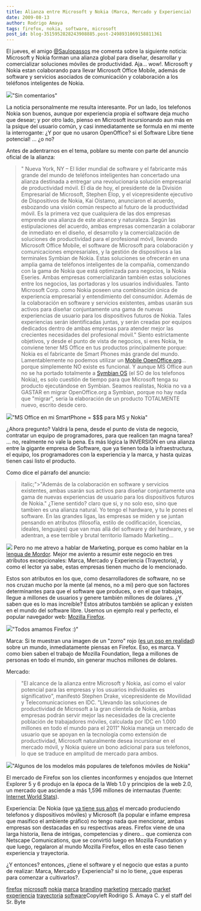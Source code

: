 ```yaml
---
title: Alianza entre Microsoft y Nokia (Marca, Mercado y Experiencia)
date: 2009-08-13
author: Rodrigo Amaya
tags: firefox, nokia, software, microsoft
post_id: blog-3515952828243908885.post-2498931069158811361
---
```


El jueves, el amigo [@Saulopassos](http://twitter.com/saulopassos) me comenta sobre la siguiente
      noticia: Microsoft y Nokia forman una alianza global para diseñar, desarrollar y comercializar
      soluciones móviles de productividad. Aja... wow!. Microsoft y Nokia estan colaborando para llevar Microsoft Office
      Mobile, además de software y servicios asociados de comunicación y colaboración a los
      teléfonos inteligentes de Nokia.

[![](http://4.bp.blogspot.com/_ayvorITawE4/SodUAzyHA1I/AAAAAAAACJI/_DeuIh1afOo/s320/nokia-microsoft-logo-aug.jpg)](http://4.bp.blogspot.com/_ayvorITawE4/SodUAzyHA1I/AAAAAAAACJI/_DeuIh1afOo/s1600-h/nokia-microsoft-logo-aug.jpg)"Sin
      comentarios"

La noticia personalmente me resulta interesante. Por un lado,
      los telefonos Nokia son buenos, aunque por experiencia propia el software deja mucho que
      desear; y por otro lado, pienso en Microsoft incursionando aun más en la psique del usuario
      común, y casi inmediatamente se formula en mi mente la interrogante: ¿Y por que no usaron
      OpenOffice? si el Software Libre tiene potencial! ... ¿o no?

Antes de
      adentrarnos en el tema, poblare su mente con parte del anuncio oficial de la alianza:

> " Nueva York, NY – El líder mundial
> de software y el fabricante más grande del mundo de teléfonos inteligentes han concertado una
> alianza destinada a entregar una revolucionaria solución empresarial de productividad móvil.
> El día de hoy, el presidente de la División Empresarial de Microsoft, Stephen Elop, y el
> vicepresidente ejecutivo de Dispositivos de Nokia, Kai Oistamo, anunciaron el acuerdo,
> esbozando una visión común respecto al futuro de la productividad móvil. Es la primera vez que
> cualquiera de las dos empresas emprende una alianza de este alcance y naturaleza.
> Según las estipulaciones del acuerdo, ambas empresas
> comenzarán a colaborar de inmediato en el diseño, el desarrollo y la comercialización de
> soluciones de productividad para el profesional móvil, llevando Microsoft Office Mobile, el
> software de Microsoft para colaboración y comunicaciones empresariales, y la gestión de
> dispositivos a las terminales Symbian de Nokia. Estas soluciones se ofrecerán en una amplia
> gama de teléfonos inteligentes de la compañía, comenzando con la gama de Nokia que está
> optimizada para negocios, la Nokia Eseries. Ambas empresas comercializarán también estas
> soluciones entre los negocios, las portadoras y los usuarios individuales.
> Tanto Microsoft
> Corp. como Nokia poseen una combinación única de experiencia empresarial y entendimiento del
> consumidor. Además de la colaboración en software y servicios existentes, ambas usarán sus
> activos para diseñar conjuntamente una gama de nuevas experiencias de usuario para los
> dispositivos futuros de Nokia. Tales experiencias serán identificadas juntas, y serán creadas
> por equipos dedicados dentro de ambas empresas para atender mejor las crecientes necesidades
> del profesional móvil."
Siento
      estrictamente objetivos, y desde el punto de vista de
      negocios, si eres Nokia, te conviene tener MS Office en tus productos
      principalmente porque: Nokia es el fabricante de Smart
      Phones más grande del mundo. Lamentablemente no podemos utilizar un [Mobile OpenOffice.org](https://mooo.dev.java.net/)... porque simplemente NO
      existe es funcional. Y aunque MS Office aun no se ha portado totalmente a
      [Symbian OS](http://en.wikipedia.org/wiki/Symbian_OS) (el SO de los
      telefonos Nokia), es solo cuestión de tiempo para que Microsoft tenga su producto ejecutándose
      en Symbian. Seamos realistas, Nokia no va a GASTAR en
      migrar OpenOffice.org a Symbian, porque no hay nada que "migrar", seria la
      elaboración de un producto TOTALMENTE nuevo, escrito desde cero.

[![](http://2.bp.blogspot.com/_ayvorITawE4/SodT-UTz3RI/AAAAAAAACIo/hGxVWVU-B5c/s320/Collabaration-of-Two-Giants-Nokia-and-Microsoft-Form-Alliance.jpg)](http://2.bp.blogspot.com/_ayvorITawE4/SodT-UTz3RI/AAAAAAAACIo/hGxVWVU-B5c/s1600-h/Collabaration-of-Two-Giants-Nokia-and-Microsoft-Form-Alliance.jpg)"MS Office en mi SmartPhone
      = $$$ para MS y Nokia"

¿Ahora
      pregunto? Valdrá la pena, desde el punto de vista de negocio, contratar un equipo de
      programadores, para que realicen tan magna tarea? ... no, realmente no vale la pena. Es más
      lógica la INVERSIÓN en una alianza entre la gigante empresa de Software, que ya tienen toda la
      infraestructura, el equipo, los programadores con la experiencia y la marca, y hasta quizas
      tienen casi listo el producto.

Como dice el párrafo del
      anuncio:
>  italic;">"Además de la colaboración en software y
> servicios existentes, ambas usarán sus activos para diseñar conjuntamente una gama de nuevas
> experiencias de usuario para los dispositivos futuros de
> Nokia."
¿Tiene sentido? claro que si,
      y no solo eso, sino que tambien es una alianza natural. Yo tengo el hardware, y tu le pones el software. En las grandes ligas,
      las empresas se miden y se juntan pensando en atributos (filosofía, estilo de codificación,
      licencias, ideales, lenguajes) que van mas allá del software y del hardware, y se adentran, a
      ese terrible y brutal territorio llamado Marketing...

[![](http://4.bp.blogspot.com/_ayvorITawE4/SodUApYUCaI/AAAAAAAACJA/acC2-uQ6iOc/s320/MarketingEvil.jpg)](http://4.bp.blogspot.com/_ayvorITawE4/SodUApYUCaI/AAAAAAAACJA/acC2-uQ6iOc/s1600-h/MarketingEvil.jpg)
Pero no
      me atrevo a hablar de Marketing, porque es como hablar en la [lengua de Mordor](http://en.wikipedia.org/wiki/Black_Speech).
Mejor me aviento a resumir este negocio en tres atributos excepcionales: Marca, Mercado y Experiencia (Trayectoria), y como
      el lector ya sabe, estas empresas tienen mucho de lo mencionado.

Estos
      son atributos en los que, como desarrolladores de software, no se nos cruzan mucho por la
      mente (al menos, no a mi) pero que son factores determinantes para que el software que
      produces, o en el que trabajas, llegue a millones de
      usuarios y genere también millones de dolares. ¿Y saben que es lo mas increíble?
      Estos atributos también se aplican y existen en el
      mundo del software libre. Usemos un ejemplo real y perfecto, el popular navegador
      web: [Mozilla Firefox](http://es-ar.www.mozilla.com/es-AR/).

[![](http://3.bp.blogspot.com/_ayvorITawE4/SodT-tW7L_I/AAAAAAAACIw/9B-V6dWI5vY/s320/firefox-logo.png)](http://3.bp.blogspot.com/_ayvorITawE4/SodT-tW7L_I/AAAAAAAACIw/9B-V6dWI5vY/s1600-h/firefox-logo.png)"Todos amamos Firefox
      :)"

Marca:
Si te muestran una imagen de un
      "zorro" rojo ([es un oso en realidad](http://en.wikipedia.org/wiki/Red_Panda)) sobre un mundo, inmediatamente piensas en Firefox. Eso, es marca. Y como bien saben el trabajo de
      Mozilla Foundation, llega a millones de personas en todo el mundo, sin generar muchos millones
      de dolares.

Mercado:

> "El alcance
> de la alianza entre Microsoft y Nokia, así como el valor potencial para las empresas y los
> usuarios individuales es significativo", manifestó Stephen Drake, vicepresidente de Movilidad
> y Telecomunicaciones en IDC. "Llevando las soluciones de productividad de Microsoft a la gran
> clientela de Nokia, ambas empresas podrán servir mejor las necesidades de la creciente
> población de trabajadores móviles, calculada por IDC en 1.000 millones en todo el mundo para
> el 2011"
Nokia maneja un mercado de usuario que se apoyan en la tecnología
      como extensión de productividad, Microsoft naturalmente desea incursionar en el mercado móvil,
      y Nokia quiere un bono adicional para sus telefonos, lo que se traduce en amplitud de mercado
      para ambos.

[![](http://2.bp.blogspot.com/_ayvorITawE4/SodT_JwARSI/AAAAAAAACI4/TND37Dab67o/s320/mail_for_exchange_inbox_lowres.jpg)](http://2.bp.blogspot.com/_ayvorITawE4/SodT_JwARSI/AAAAAAAACI4/TND37Dab67o/s1600-h/mail_for_exchange_inbox_lowres.jpg)"Algunos de los modelos más
      populares de telefonos móviles de Nokia"

El
      mercado de Firefox son los clientes inconformes y enojados que Internet Explorer 5 y 6 produjo
      en la época de la Web 1.0 y principios de la web 2.0, un mercado que asciende a más 1,596
      millones de internautas (fuente: [Internet World Stats](http://www.internetworldstats.com/stats.htm)).

Experiencia:
De Nokia (que [ya tiene sus años](http://en.wikipedia.org/wiki/Nokia) el mercado
      produciendo telefonos y dispositivos móviles) y Microsoft (la popular e infame empresa que
      masifico el ambiente gráfico) no tengo nada que mencionar, ambas empresas son destacadas en su
      respectivas areas. Firefox viene de una larga historia, llena de intrigas, competencias y
      dinero... que comienza con Netscape Comunications, que se convirtió luego en Mozilla
      Foundation y que luego, regalaron al mundo Mozilla Firefox, ellos en este caso tienen
      experiencia y trayectoria.

¿Y entonces? entonces, ¿tiene el software y
      el negocio que estas a punto de realizar: Marca, Mercado y Experiencia? si no lo tiene, ¿que
      esperas para comenzar a cultivarlos?.

[firefox](http://www.blogalaxia.com/tags/firefox) [microsoft](http://www.blogalaxia.com/tags/microsoft) [nokia](http://www.blogalaxia.com/tags/nokia) [marca](http://www.blogalaxia.com/tags/marca) [branding](http://www.blogalaxia.com/tags/branding) [marketing](http://www.blogalaxia.com/tags/marketing) [mercado](http://www.blogalaxia.com/tags/mercado) [market](http://www.blogalaxia.com/tags/market) [experiencia](http://www.blogalaxia.com/tags/experiencia) [trayectoria](http://www.blogalaxia.com/tags/trayectoria) [software](http://www.blogalaxia.com/tags/software)Copyleft Rodrigo S. Amaya C. y el staff del Sr.
      Byte